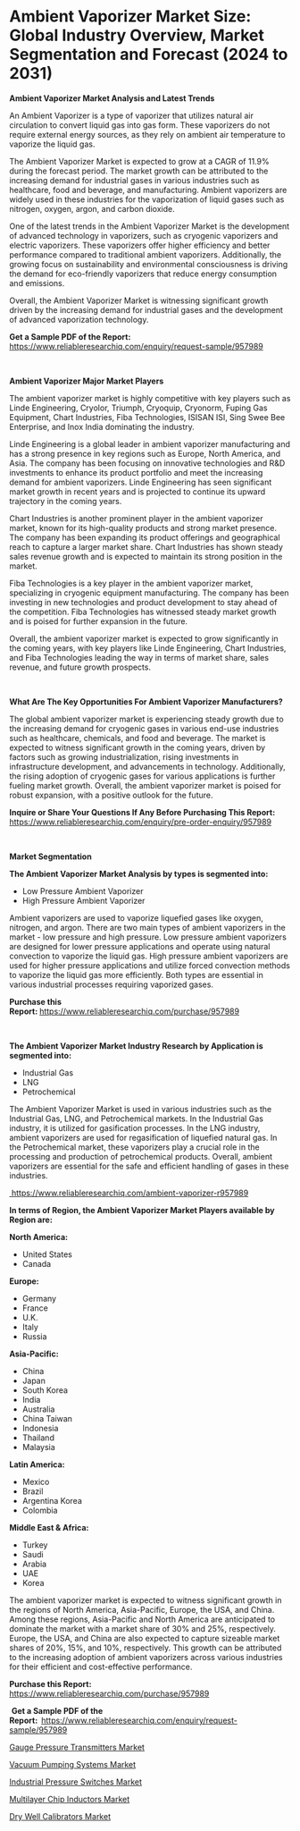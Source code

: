 <p><h1>Ambient Vaporizer Market Size: Global Industry Overview, Market Segmentation and Forecast (2024 to 2031)</h1></p><p><strong>Ambient Vaporizer Market Analysis and Latest Trends</strong></p>
<p><p>An Ambient Vaporizer is a type of vaporizer that utilizes natural air circulation to convert liquid gas into gas form. These vaporizers do not require external energy sources, as they rely on ambient air temperature to vaporize the liquid gas.</p><p>The Ambient Vaporizer Market is expected to grow at a CAGR of 11.9% during the forecast period. The market growth can be attributed to the increasing demand for industrial gases in various industries such as healthcare, food and beverage, and manufacturing. Ambient vaporizers are widely used in these industries for the vaporization of liquid gases such as nitrogen, oxygen, argon, and carbon dioxide.</p><p>One of the latest trends in the Ambient Vaporizer Market is the development of advanced technology in vaporizers, such as cryogenic vaporizers and electric vaporizers. These vaporizers offer higher efficiency and better performance compared to traditional ambient vaporizers. Additionally, the growing focus on sustainability and environmental consciousness is driving the demand for eco-friendly vaporizers that reduce energy consumption and emissions.</p><p>Overall, the Ambient Vaporizer Market is witnessing significant growth driven by the increasing demand for industrial gases and the development of advanced vaporization technology.</p></p>
<p><strong>Get a Sample PDF of the Report:&nbsp;</strong> <a href="https://www.reliableresearchiq.com/enquiry/request-sample/957989">https://www.reliableresearchiq.com/enquiry/request-sample/957989</a></p>
<p>&nbsp;</p>
<p><strong>Ambient Vaporizer Major Market Players</strong></p>
<p><p>The ambient vaporizer market is highly competitive with key players such as Linde Engineering, Cryolor, Triumph, Cryoquip, Cryonorm, Fuping Gas Equipment, Chart Industries, Fiba Technologies, ISISAN ISI, Sing Swee Bee Enterprise, and Inox India dominating the industry. </p><p>Linde Engineering is a global leader in ambient vaporizer manufacturing and has a strong presence in key regions such as Europe, North America, and Asia. The company has been focusing on innovative technologies and R&D investments to enhance its product portfolio and meet the increasing demand for ambient vaporizers. Linde Engineering has seen significant market growth in recent years and is projected to continue its upward trajectory in the coming years.</p><p>Chart Industries is another prominent player in the ambient vaporizer market, known for its high-quality products and strong market presence. The company has been expanding its product offerings and geographical reach to capture a larger market share. Chart Industries has shown steady sales revenue growth and is expected to maintain its strong position in the market.</p><p>Fiba Technologies is a key player in the ambient vaporizer market, specializing in cryogenic equipment manufacturing. The company has been investing in new technologies and product development to stay ahead of the competition. Fiba Technologies has witnessed steady market growth and is poised for further expansion in the future.</p><p>Overall, the ambient vaporizer market is expected to grow significantly in the coming years, with key players like Linde Engineering, Chart Industries, and Fiba Technologies leading the way in terms of market share, sales revenue, and future growth prospects.</p></p>
<p>&nbsp;</p>
<p><strong>What Are The Key Opportunities For Ambient Vaporizer Manufacturers?</strong></p>
<p><p>The global ambient vaporizer market is experiencing steady growth due to the increasing demand for cryogenic gases in various end-use industries such as healthcare, chemicals, and food and beverage. The market is expected to witness significant growth in the coming years, driven by factors such as growing industrialization, rising investments in infrastructure development, and advancements in technology. Additionally, the rising adoption of cryogenic gases for various applications is further fueling market growth. Overall, the ambient vaporizer market is poised for robust expansion, with a positive outlook for the future.</p></p>
<p><strong>Inquire or Share Your Questions If Any Before Purchasing This Report:</strong> <a href="https://www.reliableresearchiq.com/enquiry/pre-order-enquiry/957989">https://www.reliableresearchiq.com/enquiry/pre-order-enquiry/957989</a></p>
<p>&nbsp;</p>
<p><strong>Market Segmentation</strong></p>
<p><strong>The Ambient Vaporizer Market Analysis by types is segmented into:</strong></p>
<p><ul><li>Low Pressure Ambient Vaporizer</li><li>High Pressure Ambient Vaporizer</li></ul></p>
<p><p>Ambient vaporizers are used to vaporize liquefied gases like oxygen, nitrogen, and argon. There are two main types of ambient vaporizers in the market - low pressure and high pressure. Low pressure ambient vaporizers are designed for lower pressure applications and operate using natural convection to vaporize the liquid gas. High pressure ambient vaporizers are used for higher pressure applications and utilize forced convection methods to vaporize the liquid gas more efficiently. Both types are essential in various industrial processes requiring vaporized gases.</p></p>
<p><strong>Purchase this Report:&nbsp;</strong><a href="https://www.reliableresearchiq.com/purchase/957989">https://www.reliableresearchiq.com/purchase/957989</a></p>
<p>&nbsp;</p>
<p><strong>The Ambient Vaporizer Market Industry Research by Application is segmented into:</strong></p>
<p><ul><li>Industrial Gas</li><li>LNG</li><li>Petrochemical</li></ul></p>
<p><p>The Ambient Vaporizer Market is used in various industries such as the Industrial Gas, LNG, and Petrochemical markets. In the Industrial Gas industry, it is utilized for gasification processes. In the LNG industry, ambient vaporizers are used for regasification of liquefied natural gas. In the Petrochemical market, these vaporizers play a crucial role in the processing and production of petrochemical products. Overall, ambient vaporizers are essential for the safe and efficient handling of gases in these industries.</p></p>
<p><a href="https://www.reliableresearchiq.com/ambient-vaporizer-r957989">&nbsp;https://www.reliableresearchiq.com/ambient-vaporizer-r957989</a></p>
<p><strong>In terms of Region, the Ambient Vaporizer Market Players available by Region are:</strong></p>
<p>
    <p> <strong> North America: </strong>
        <ul>
            <li>United States</li>
            <li>Canada</li>
        </ul>
        </p> 
    <p> <strong> Europe: </strong>
        <ul>
            <li>Germany</li>
            <li>France</li>
            <li>U.K.</li>
            <li>Italy</li>
            <li>Russia</li>
        </ul>
        </p> 
    <p> <strong> Asia-Pacific: </strong>
        <ul>
            <li>China</li>
            <li>Japan</li>
            <li>South Korea</li>
            <li>India</li>
            <li>Australia</li>
            <li>China Taiwan</li>
            <li>Indonesia</li>
            <li>Thailand</li>
            <li>Malaysia</li>
        </ul>
        </p> 
    <p> <strong> Latin America: </strong>
        <ul>
            <li>Mexico</li>
            <li>Brazil</li>
            <li>Argentina Korea</li>
            <li>Colombia</li>
        </ul>
        </p> 
    <p> <strong> Middle East & Africa: </strong>
        <ul>
            <li>Turkey</li>
            <li>Saudi</li>
            <li>Arabia</li>
            <li>UAE</li>
            <li>Korea</li>
        </ul>
    </p>
    </p>
<p><p>The ambient vaporizer market is expected to witness significant growth in the regions of North America, Asia-Pacific, Europe, the USA, and China. Among these regions, Asia-Pacific and North America are anticipated to dominate the market with a market share of 30% and 25%, respectively. Europe, the USA, and China are also expected to capture sizeable market shares of 20%, 15%, and 10%, respectively. This growth can be attributed to the increasing adoption of ambient vaporizers across various industries for their efficient and cost-effective performance.</p></p>
<p><strong>Purchase this Report: </strong><a href="https://www.reliableresearchiq.com/purchase/957989">https://www.reliableresearchiq.com/purchase/957989</a></p>
<p>&nbsp;<strong>Get a Sample PDF of the Report:&nbsp;&nbsp;</strong><a href="https://www.reliableresearchiq.com/enquiry/request-sample/957989">https://www.reliableresearchiq.com/enquiry/request-sample/957989</a></p>
<p><strong></strong></p>
<p><p><a href="https://medium.com/@addiehirthe44/global-gauge-pressure-transmitters-market-size-and-market-trends-analysis-by-regional-outlook-a3545b5ec97e">Gauge Pressure Transmitters Market</a></p><p><a href="https://medium.com/@ralphyoung1949/vacuum-pumping-systems-market-size-share-trends-analysis-report-by-end-use-analytical-2ad80ef98d48">Vacuum Pumping Systems Market</a></p><p><a href="https://medium.com/@audieyost2008/global-industrial-pressure-switches-market-exploring-market-share-market-trends-and-future-98af57ac51a9">Industrial Pressure Switches Market</a></p><p><a href="https://medium.com/@kimzemlak/multilayer-chip-inductors-market-outlook-and-forecast-from-2024-to-2031-4f420492f89d">Multilayer Chip Inductors Market</a></p><p><a href="https://medium.com/@djjdj3773/global-dry-well-calibrators-market-size-is-expected-to-experience-a-cagr-of-6-8-9fa83c9953cf">Dry Well Calibrators Market</a></p></p>